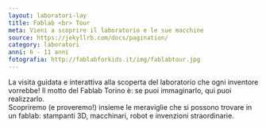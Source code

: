 ```yaml
---
layout: laboratori-lay
title: Fablab <br> Tour
meta: Vieni a scoprire il laboratorio e le sue macchine
source: https://jekyllrb.com/docs/pagination/
category: laboratori
anni: 6 - 11 anni
fotografia: http://fablabforkids.it/img/fablabtour.jpg
---
```

La visita guidata e interattiva alla scoperta del laboratorio che ogni inventore vorrebbe! Il motto del Fablab Torino è: se puoi immaginarlo, qui puoi realizzarlo. <br> Scopriremo (e proveremo!) insieme le meraviglie che si possono trovare in un fablab: stampanti 3D, macchinari, robot e invenzioni straordinarie.
